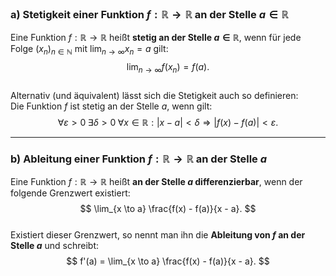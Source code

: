 
### a) Stetigkeit einer Funktion $f : \mathbb{R} \to \mathbb{R}$ an der Stelle $a \in \mathbb{R}$

Eine Funktion $f : \mathbb{R} \to \mathbb{R}$ heißt **stetig an der Stelle $a \in \mathbb{R}$**, wenn für jede Folge $(x_n)_{n \in \mathbb{N}}$ mit $\lim_{n \to \infty} x_n = a$ gilt:  
$$
\lim_{n \to \infty} f(x_n) = f(a).
$$  
Alternativ (und äquivalent) lässt sich die Stetigkeit auch so definieren:  
Die Funktion $f$ ist stetig an der Stelle $a$, wenn gilt:  
$$
\forall \varepsilon > 0 \; \exists \delta > 0 \; \forall x \in \mathbb{R} : |x - a| < \delta \Rightarrow |f(x) - f(a)| < \varepsilon.
$$

---

### b) Ableitung einer Funktion $f : \mathbb{R} \to \mathbb{R}$ an der Stelle $a$

Eine Funktion $f : \mathbb{R} \to \mathbb{R}$ heißt **an der Stelle $a$ differenzierbar**, wenn der folgende Grenzwert existiert:  
$$
\lim_{x \to a} \frac{f(x) - f(a)}{x - a}.
$$  
Existiert dieser Grenzwert, so nennt man ihn die **Ableitung von $f$ an der Stelle $a$** und schreibt:  
$$
f'(a) = \lim_{x \to a} \frac{f(x) - f(a)}{x - a}.
$$
